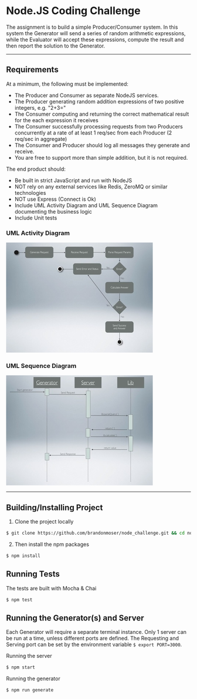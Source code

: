 # Node.JS Coding Challenge

The assignment is to build a simple Producer/Consumer system. In this system the Generator will send a series of random arithmetic expressions, while the Evaluator will accept these expressions, compute the result and then report the solution to the Generator.

----

## Requirements

At a minimum, the following must be implemented:

* The Producer and Consumer as separate NodeJS services.
* The Producer generating random addition expressions of two positive integers, e.g. "2+3="
* The Consumer computing and returning the correct mathematical result for the each expression it receives
* The Consumer successfully processing requests from two Producers concurrently at a rate of at least 1 req/sec from each Producer (2 req/sec in aggregate)
* The Consumer and Producer should log all messages they generate and receive.
* You are free to support more than simple addition, but it is not required.

The end product should:

* Be built in strict JavaScript and run with NodeJS
* NOT rely on any external services like Redis, ZeroMQ or similar technologies
* NOT use Express (Connect is Ok)
* Include UML Activity Diagram and UML Sequence Diagram documenting the business logic
* Include Unit tests

### UML Activity Diagram
![UML Activity Diagram](https://github.com/brandonmoser/node_challenge/raw/master/assets/UML_diagrams.001.jpg "UML Activity Diagram")

### UML Sequence Diagram
![UML Sequence Diagram](https://github.com/brandonmoser/node_challenge/raw/master/assets/UML_diagrams.002.jpg "UML Sequence Diagram")

----

## Building/Installing Project

1) Clone the project locally
```sh
$ git clone https://github.com/brandonmoser/node_challenge.git && cd node_challenge
```
2) Then install the npm packages
```sh
$ npm install
```

## Running Tests

The tests are built with Mocha & Chai

```sh
$ npm test
```

## Running the Generator(s) and Server

Each Generator will require a separate terminal instance. Only 1 server can be run at a time, unless different ports are defined. The Requesting and Serving port can be set by the environment variable ```$ export PORT=3000```.

Running the server
```sh
$ npm start
```

Running the generator
```sh
$ npm run generate
```
